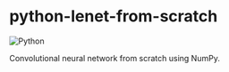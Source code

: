 # python-lenet-from-scratch
![Python](https://img.shields.io/badge/Python-3476AB?style=for-the-badge&logo=python&logoColor=white&labelColor=101010)

Convolutional neural network from scratch using NumPy.
